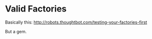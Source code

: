 # Valid Factories

Basically this: http://robots.thoughtbot.com/testing-your-factories-first

But a gem.
